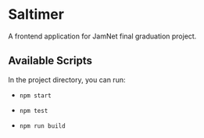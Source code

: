 # Saltimer

A frontend application for JamNet final graduation project.

## Available Scripts

In the project directory, you can run:

- `npm start`

- `npm test`

- `npm run build`
